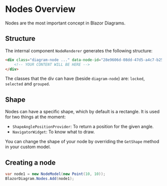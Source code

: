 # Nodes Overview

Nodes are the most important concept in Blazor Diagrams.

## Structure

The internal component `NodeRenderer` generates the following structure:

```html
<div class="diagram-node ..." data-node-id="28e9606d-08dd-47d5-a4c7-b25e541bcf1e" style="top: 10px; left: 10px;">
    <!-- YOUR CONTENT WILL BE HERE -->
</div>
```

The classes that the div can have (beside `diagram-node`) are: `locked`, `selected` and `grouped`.

## Shape

Nodes can have a specific shape, which by default is a rectangle. It is used for two things at the moment:

* `ShapeAnglePositionProvider`: To return a position for the given angle.
* `NavigatorWidget`: To know what to draw.

You can change the shape of your node by overriding the `GetShape` method in your custom model.

## Creating a node

```csharp
var node1 = new NodeModel(new Point(10, 10));
BlazorDiagram.Nodes.Add(node1);
```